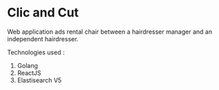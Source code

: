 # Clic and Cut
Web application ads rental chair between a hairdresser manager and an independent hairdresser.

Technologies used :
1. Golang
2. ReactJS
3. Elastisearch V5
  